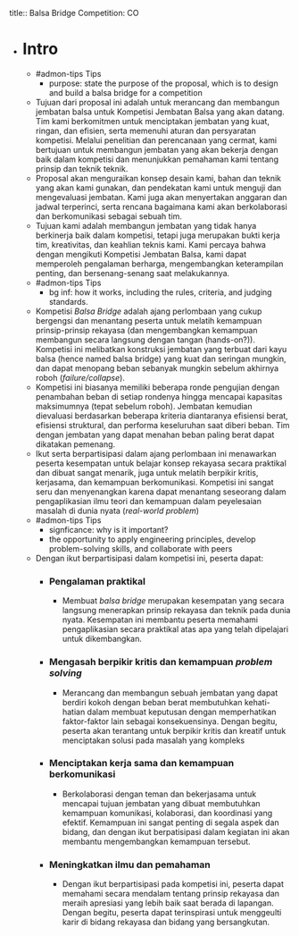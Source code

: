 title:: Balsa Bridge Competition: CO

- # Intro
	- #admon-tips Tips
		- purpose: state the purpose of the proposal, which is to design and build a balsa bridge for a competition
	- Tujuan dari proposal ini adalah untuk merancang dan membangun jembatan balsa untuk Kompetisi Jembatan Balsa yang akan datang. Tim kami berkomitmen untuk menciptakan jembatan yang kuat, ringan, dan efisien, serta memenuhi aturan dan persyaratan kompetisi. Melalui penelitian dan perencanaan yang cermat, kami bertujuan untuk membangun jembatan yang akan bekerja dengan baik dalam kompetisi dan menunjukkan pemahaman kami tentang prinsip dan teknik teknik.
	- Proposal akan menguraikan konsep desain kami, bahan dan teknik yang akan kami gunakan, dan pendekatan kami untuk menguji dan mengevaluasi jembatan. Kami juga akan menyertakan anggaran dan jadwal terperinci, serta rencana bagaimana kami akan berkolaborasi dan berkomunikasi sebagai sebuah tim.
	- Tujuan kami adalah membangun jembatan yang tidak hanya berkinerja baik dalam kompetisi, tetapi juga merupakan bukti kerja tim, kreativitas, dan keahlian teknis kami. Kami percaya bahwa dengan mengikuti Kompetisi Jembatan Balsa, kami dapat memperoleh pengalaman berharga, mengembangkan keterampilan penting, dan bersenang-senang saat melakukannya.
	- #admon-tips Tips
		- bg inf: how it works, including the rules, criteria, and judging standards.
	- Kompetisi _Balsa Bridge_ adalah ajang perlombaan yang cukup bergengsi dan menantang peserta untuk melatih kemampuan prinsip-prinsip rekayasa (dan mengembangkan kemampuan membangun secara langsung dengan tangan (hands-on?)). Kompetisi ini melibatkan konstruksi jembatan yang terbuat dari kayu balsa (hence named balsa bridge) yang kuat dan seringan mungkin, dan dapat menopang beban sebanyak mungkin sebelum akhirnya roboh (_failure/collapse_).
	- Kompetisi ini biasanya memiliki beberapa ronde pengujian dengan penambahan beban di setiap rondenya hingga mencapai kapasitas maksimumnya (tepat sebelum roboh). Jembatan kemudian dievaluasi berdasarkan beberapa kriteria diantaranya efisiensi berat, efisiensi struktural, dan performa keseluruhan saat diberi beban. Tim dengan jembatan yang dapat menahan beban paling berat dapat dikatakan pemenang.
	- Ikut serta berpartisipasi dalam ajang perlombaan ini menawarkan peserta kesempatan untuk belajar konsep rekayasa secara praktikal dan dibuat sangat menarik, juga untuk melatih berpikir kritis, kerjasama, dan kemampuan berkomunikasi. Kompetisi ini sangat seru dan menyenangkan karena dapat menantang seseorang dalam pengaplikasian ilmu teori dan kemampuan dalam peyelesaian masalah di dunia nyata (_real-world problem_)
	- #admon-tips Tips
		- signficance: why is it important?
		- the opportunity to apply engineering principles, develop problem-solving skills, and collaborate with peers
	- Dengan ikut berpartisipasi dalam kompetisi ini, peserta dapat:
		- ### Pengalaman praktikal
			- Membuat _balsa bridge_ merupakan kesempatan yang secara langsung menerapkan prinsip rekayasa dan teknik pada dunia nyata. Kesempatan ini membantu peserta memahami pengaplikasian secara praktikal atas apa yang telah dipelajari untuk dikembangkan.
		- ### Mengasah berpikir kritis dan kemampuan _problem solving_
			- Merancang dan membangun sebuah jembatan yang dapat berdiri kokoh dengan beban berat membutuhkan kehati-hatian dalam membuat keputusan dengan memperhatikan faktor-faktor lain sebagai konsekuensinya. Dengan begitu, peserta akan terantang untuk berpikir kritis dan kreatif untuk menciptakan solusi pada masalah yang kompleks
		- ### Menciptakan kerja sama dan kemampuan berkomunikasi
			- Berkolaborasi dengan teman dan bekerjasama untuk mencapai tujuan jembatan yang dibuat membutuhkan kemampuan komunikasi, kolaborasi, dan koordinasi yang efektif. Kemampuan ini sangat penting di segala aspek dan bidang, dan dengan ikut berpatisipasi dalam kegiatan ini akan membantu mengembangkan kemampuan tersebut.
		- ### Meningkatkan ilmu dan pemahaman
			- Dengan ikut berpartisipasi pada kompetisi ini, peserta dapat memahami secara mendalam tentang prinsip rekayasa dan meraih apresiasi yang lebih baik saat berada di lapangan. Dengan begitu, peserta dapat terinspirasi untuk menggeulti karir di bidang rekayasa dan bidang yang bersangkutan.